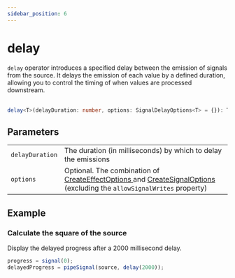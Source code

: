 ```yaml
---
sidebar_position: 6
---
```


# delay

<code>delay</code> operator introduces a specified delay between the emission of signals from the source. It delays the emission of each value by a defined duration, allowing you to control the timing of when values are processed downstream.
<br/><br/>

```ts
delay<T>(delayDuration: number, options: SignalDelayOptions<T> = {}): T
```

## Parameters

<table>
  <tbody>
    <tr>
      <td>
        <code>delayDuration</code>
      </td>
      <td>The duration (in milliseconds) by which to delay the emissions</td>
    </tr>
    <tr>
      <td> 
        <code>options</code>
      </td>
      <td>
        Optional.
        The combination of
        <a target="_blank" href="https://angular.io/api/core/CreateEffectOptions"> CreateEffectOptions </a> and 
        <a target="_blank" href="https://angular.io/api/core/CreateSignalOptions"> CreateSignalOptions </a>
        (excluding the <code>allowSignalWrites</code> property)
      </td>
    </tr>
  </tbody>
</table>

## Example

### Calculate the square of the source

Display the delayed progress after a 2000 millisecond delay.

```ts
progress = signal(0);
delayedProgress = pipeSignal(source, delay(2000));
```
